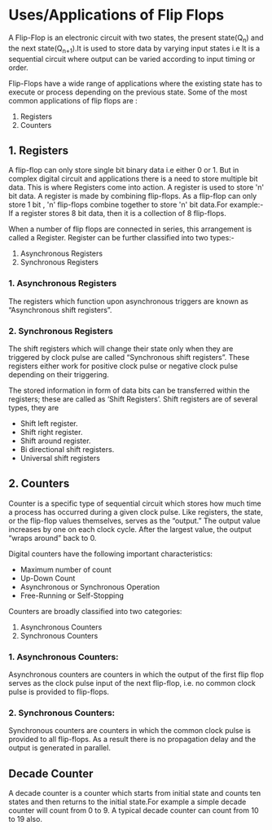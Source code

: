 # Uses/Applications of Flip Flops

A Flip-Flop is an electronic circuit with two states, the present state(Q<sub>n</sub>) and the next state(Q<sub>n+1</sub>).It is used to store data by varying input states i.e It is a sequential circuit where output can be varied according to input timing or order.

Flip-Flops have a wide range of applications where the existing state has to execute or process depending on the previous state.
Some of the most common applications of flip flops are :

  1. Registers
  2. Counters


## 1. Registers

A flip-flop can only store single bit binary data i.e either 0 or 1. But in complex digital circuit and applications there is a need to store multiple bit data. This is where Registers come into action. A register is used to store 'n' bit data. A register is made by combining flip-flops. As a flip-flop can only store 1 bit , 'n' flip-flops combine together to store 'n' bit data.For example:- If a register stores 8 bit data, then it is a collection of 8 flip-flops.

When a number of flip flops are connected in series, this arrangement is called a Register. Register can be further classified into two types:-

  1. Asynchronous Registers
  2. Synchronous Registers

### 1. Asynchronous Registers

The registers which function upon asynchronous triggers are known as “Asynchronous shift registers”.

### 2. Synchronous Registers

The shift registers which will change their state only when they are triggered by clock pulse are called “Synchronous shift registers”. These registers either work for positive clock pulse or negative clock pulse depending on their triggering.


The stored information in form of data bits can be transferred within the registers; these are called as ‘Shift Registers’.
Shift registers are of several types, they are

  * Shift left register.
  * Shift right register.
  * Shift around register.
  * Bi directional shift registers.
  * Universal shift registers


## 2. Counters

Counter is a specific type of sequential circuit which stores how much time a process has occurred during a given clock pulse. Like registers, the state, or the flip-flop values themselves, serves as the “output.” The output value increases by one on each clock cycle. After the largest value, the output “wraps around” back to 0.

Digital counters have the following important characteristics:

  * Maximum number of count
  * Up-Down Count
  * Asynchronous or Synchronous Operation
  * Free-Running or Self-Stopping

Counters are broadly classified into two categories:

  1. Asynchronous Counters
  2. Synchronous Counters

### 1. Asynchronous Counters:

Asynchronous counters are counters in which the output of the first flip flop serves as the clock pulse input of the next flip-flop, i.e. no common clock pulse is provided to flip-flops. 

### 2. Synchronous Counters:

Synchronous counters are counters in which the common clock pulse is provided to all flip-flops. As a result there is no propagation delay and the output is generated in parallel.


## Decade Counter

A decade counter is a counter which starts from initial state and counts ten states and then returns to the initial state.For example a simple decade counter will count from 0 to 9. A typical decade counter can count from 10 to 19 also.
